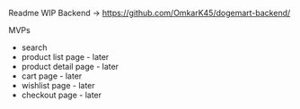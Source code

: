 Readme WIP 
Backend -> https://github.com/OmkarK45/dogemart-backend/

MVPs

- search
- product list page - later
- product detail page - later
- cart page - later
- wishlist page - later
- checkout page - later
